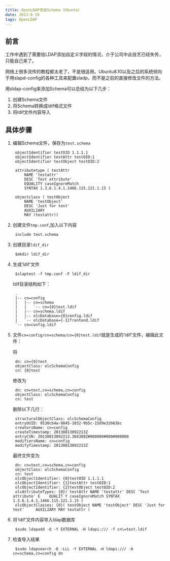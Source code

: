```yaml
---
title: OpenLDAP添加Schema（Ubuntu）
date: 2013-8-19
tags: OpenLDAP
---
```


前言
---
工作中遇到了需要给LDAP添加自定义字段的情况，介于公司中此技艺已经失传，只能自己来了。

网络上很多流传的教程都太老了，不是很适用。Ubuntu8.10以及之后的系统倾向于用slapd-config的各种工具来配置sladp，而不是之前的直接修改文件的方法。

用sldap-config来添加Schema可以总结为以下几步：

1. 创建Schema文件
2. 将Schema转换成ldif格式文件
3. 将ldif文件内容导入


具体步骤
-------

1. 编辑Schema文件，保存为`test.schema`

		objectIdentifier testOID 1.1.1.1
		objectIdentifier testAttr testOID:1
		objectIdentifier testObject testOID:2

		attributetype ( testAttr
			NAME 'testattr'
			DESC 'Test attribute'
			EQUALITY caseIgnoreMatch
			SYNTAX 1.3.6.1.4.1.1466.115.121.1.15 )

		objectclass ( testObject
			NAME 'testObject'
			DESC 'Just for test'
			AUXILIARY
			MAY	(testattr))

2. 创建文件`tmp.conf`,加入以下内容

		include test.schema

3. 创建目录`ldif_dir`

		$mkdir ldif_dir


4. 生成‘ldif’文件

		$slaptest -f tmp.conf -F ldif_dir

	ldif目录结构如下：

		.
		|-- cn=config
		|   |-- cn=schema
		|   |   `-- cn={0}test.ldif
		|   |-- cn=schema.ldif
		|   |-- olcDatabase={0}config.ldif
		|   `-- olcDatabase={-1}frontend.ldif
		`-- cn=config.ldif

5. 文件`cn=config/cn=schema/cn={0}test.ldif`就是生成的‘ldif’文件，编辑此文件：

	将

		dn: cn={0}test
		objectClass: olcSchemaConfig
		cn: {0}test

	修改为

		dn: cn=test,cn=schema,cn=config
    	objectClass: olcSchemaConfig
    	cn: test

	删除以下几行：

		structuralObjectClass: olcSchemaConfig
		entryUUID: 9530cb4a-9845-1032-9b5c-15d9e32663bc
		creatorsName: cn=config
		createTimestamp: 20130813092213Z
		entryCSN: 20130813092213.368308Z#000000#000#000000
		modifiersName: cn=config
		modifyTimestamp: 20130813092213Z

	最终文件变为

		dn: cn=test,cn=schema,cn=config
		objectClass: olcSchemaConfig
		cn: test
		olcObjectIdentifier: {0}testOID 1.1.1.1
		olcObjectIdentifier: {1}testAttr testOID:1
		olcObjectIdentifier: {2}testObject testOID:2
		olcAttributeTypes: {0}( testAttr NAME 'testattr' DESC 'Test attribute' E    QUALIT Y caseIgnoreMatch SYNTAX 1.3.6.1.4.1.1466.115.121.1.15 )
		olcObjectClasses: {0}( testObject NAME 'testObject' DESC 'Just for test'     AUXILIARY MAY testattr )

6. 将‘ldif’文件内容导入ldap数据库

		$sudo ldapadd -Q -Y EXTERNAL -H ldapi:/// -f cn\=test.ldif

7. 检查导入结果

		$sudo ldapsearch -Q -LLL -Y EXTERNAL -H ldapi:/// -b cn=schema,cn=config dn
